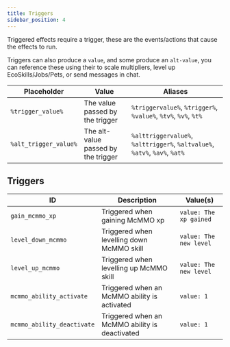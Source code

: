 ```yaml
---
title: Triggers
sidebar_position: 4
---
```

Triggered effects require a trigger, these are the events/actions that cause the effects to run.

Triggers can also produce a `value`, and some produce an `alt-value`, you can reference these using their to scale multipliers, level up EcoSkills/Jobs/Pets, or send messages in chat.

| Placeholder           | Value                               | Aliases                                                                    |
| --------------------- | ----------------------------------- | -------------------------------------------------------------------------- |
| `%trigger_value%`     | The value passed by the trigger     | `%triggervalue%`, `%trigger%`, `%value%`, `%tv%`, `%v%`, `%t%`             |
| `%alt_trigger_value%` | The alt-value passed by the trigger | `%alttriggervalue%`, `%alttrigger%`, `%altvalue%`, `%atv%`, `%av%`, `%at%` |
## Triggers

| ID                         | Description                                    | Value(s)               |
| -------------------------- | ---------------------------------------------- | ---------------------- |
| `gain_mcmmo_xp`            | Triggered when gaining McMMO xp                | `value: The xp gained` |
| `level_down_mcmmo`         | Triggered when levelling down McMMO skill      | `value: The new level` |
| `level_up_mcmmo`           | Triggered when levelling up McMMO skill        | `value: The new level` |
| `mcmmo_ability_activate`   | Triggered when an McMMO ability is activated   | `value: 1`             |
| `mcmmo_ability_deactivate` | Triggered when an McMMO ability is deactivated | `value: 1`             |
